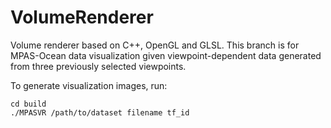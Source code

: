 # VolumeRenderer
Volume renderer based on C++, OpenGL and GLSL. 
This branch is for MPAS-Ocean data visualization given viewpoint-dependent data generated from three previously selected viewpoints.

To generate visualization images, run:
```
cd build
./MPASVR /path/to/dataset filename tf_id
```

